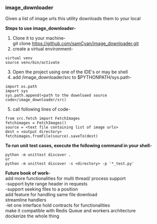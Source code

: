 ### image_downloader  
Given a list of image urls this utility downloads them to your local  


**Steps to use image_downloader-**  
1. Clone it to your machine-  
    git clone https://github.com/samCyan/image_downloader.git  
2. create a virtual environment-  
```
virtual venv  
source venv/bin/activate  
```
3. Open the project using one of the IDE's or may be shell  
4. add <path to the downloaded source code>/image_downloader/src to $PYTHONPATH/sys.path-  
```
import os.path  
import sys  
sys.path.append(<path to the downloaed source code>/image_downloader/src)  
```
5. call following lines of code-  
```
from src.fetch import FetchImages   
fetchimages = FetchImages()  
source = <text file containing list of image urls>  
dest = <output directory>  
fetchimages.fromFile(source).saveTo(dest)  
```

**To run unit test cases, execute the following command in your shell-**  
```
python -m unittest discover .  
or  
python -m unittest discover -s <directory> -p '*_test.py'  
```

**Future book of work-**  
add more functionalities for multi thread/ process support  
   -support byte range header in requests  
   -support seeking files to a position  
add feature for handling same file download  
streamline handlers  
   -let one interface hold contracts for functionalities  
make it compatible with Redis Queue and workers architecture  
dockerize the whole thing  

